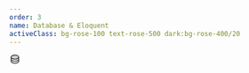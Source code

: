 ```yaml
---
order: 3
name: Database & Eloquent
activeClass: bg-rose-100 text-rose-500 dark:bg-rose-400/20
---
```


<svg xmlns="http://www.w3.org/2000/svg" width="20" height="20" viewBox="0 0 256 256"><g fill="currentColor"><path d="M216 80c0 26.51-39.4 48-88 48s-88-21.49-88-48s39.4-48 88-48s88 21.49 88 48Z" opacity=".2"/><path d="M128 24c-53.83 0-96 24.6-96 56v96c0 31.4 42.17 56 96 56s96-24.6 96-56V80c0-31.4-42.17-56-96-56Zm80 104c0 9.62-7.88 19.43-21.61 26.92C170.93 163.35 150.19 168 128 168s-42.93-4.65-58.39-13.08C55.88 147.43 48 137.62 48 128v-16.64c17.06 15 46.23 24.64 80 24.64s62.94-9.68 80-24.64ZM69.61 53.08C85.07 44.65 105.81 40 128 40s42.93 4.65 58.39 13.08C200.12 60.57 208 70.38 208 80s-7.88 19.43-21.61 26.92C170.93 115.35 150.19 120 128 120s-42.93-4.65-58.39-13.08C55.88 99.43 48 89.62 48 80s7.88-19.43 21.61-26.92Zm116.78 149.84C170.93 211.35 150.19 216 128 216s-42.93-4.65-58.39-13.08C55.88 195.43 48 185.62 48 176v-16.64c17.06 15 46.23 24.64 80 24.64s62.94-9.68 80-24.64V176c0 9.62-7.88 19.43-21.61 26.92Z"/></g></svg>